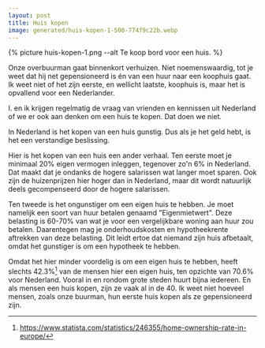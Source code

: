 ```yaml
---
layout: post
title: Huis kopen
image: generated/huis-kopen-1-500-774f9c22b.webp
---
```


{% picture huis-kopen-1.png --alt Te koop bord voor een huis. %}

Onze overbuurman gaat binnenkort verhuizen. Niet noemenswaardig, tot je weet dat hij net gepensioneerd is én van een huur naar een koophuis gaat. Ik weet niet of het zijn eerste, en wellicht laatste, koophuis is, maar het is opvallend voor een Nederlander.

I. en ik krijgen regelmatig de vraag van vrienden en kennissen uit Nederland of we er ook aan denken om een huis te kopen. Dat doen we niet.

In Nederland is het kopen van een huis gunstig. Dus als je het geld hebt, is het een verstandige beslissing.

Hier is het kopen van een huis een ander verhaal. Ten eerste moet je minimaal 20% eigen vermogen inleggen, tegenover zo'n 6% in Nederland. Dat maakt dat je ondanks de hogere salarissen wat langer moet sparen. Ook zijn de huizenprijzen hier hoger dan in Nederland, maar dit wordt natuurlijk deels gecompenseerd door de hogere salarissen.

Ten tweede is het ongunstiger om een eigen huis te hebben. Je moet namelijk een soort van huur betalen genaamd "Eigenmietwert". Deze belasting is 60-70% van wat je voor een vergelijkbare woning aan huur zou betalen. Daarentegen mag je onderhoudskosten en hypotheekrente aftrekken van deze belasting. Dit leidt ertoe dat niemand zijn huis afbetaalt, omdat het gunstiger is om een hypotheek te hebben.

Omdat het hier minder voordelig is om een eigen huis te hebben, heeft slechts 42.3%[^1] van de mensen hier een eigen huis, ten opzichte van 70.6% voor Nederland. Vooral in en rondom grote steden huurt bijna iedereen. En als mensen een huis kopen, zijn ze vaak al in de 40. Ik weet niet hoeveel mensen, zoals onze buurman, hun eerste huis kopen als ze gepensioneerd zijn.

[^1]: <https://www.statista.com/statistics/246355/home-ownership-rate-in-europe/>

